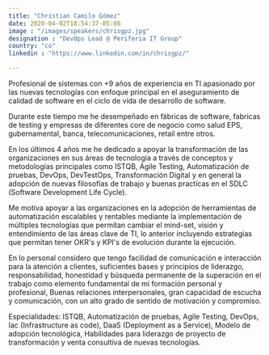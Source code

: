 ```yaml
---
title: "Christian Camilo Gómez"
date: 2020-04-02T18:54:37-05:00
image : "/images/speakers/chrisgpz.jpg"
designation : "DevOps Lead @ Periferia IT Group"
country: "co"
linkedin : "https://www.linkedin.com/in/chrisgpz/"

---
```


Profesional de sistemas con +9 años de experiencia en TI apasionado por las nuevas tecnologías con enfoque principal en el aseguramiento de calidad de software en el ciclo de vida de desarrollo de software.

Durante este tiempo me he desempeñado en fábricas de software, fabricas de testing y empresas de diferentes core de negocio como salud EPS, gubernamental, banca, telecomunicaciones, retail entre otros.

En los últimos 4 años me he dedicado a apoyar la transformación de las organizaciones en sus áreas de tecnología a través de conceptos y metodologías principales como ISTQB, Agile Testing, Automatización de pruebas, DevOps, DevTestOps, Transformación Digital y en general la adopción de nuevas filosofías de trabajo y buenas practicas en el SDLC (Software Development Life Cycle).

Me motiva apoyar a las organizaciones en la adopción de herramientas de automatización escalables y rentables mediante la implementación de múltiples tecnologías que permitan cambiar el mind-set, visión y entendimiento de las áreas clave de TI, lo anterior incluyendo estrategias que permitan tener OKR's y KPI's de evolución durante la ejecución.

En lo personal considero que tengo facilidad de comunicación e interacción para la atención a clientes, suficientes bases y principios de liderazgo, responsabilidad, honestidad y búsqueda permanente de la superación en el trabajo como elemento fundamental de mi formación personal y profesional, Buenas relaciones interpersonales, gran capacidad de escucha y comunicación, con un alto grado de sentido de motivación y compromiso.

Especialidades: ISTQB, Automatización de pruebas, Agile Testing, DevOps, Iac (Infrastructure as code), DaaS (Deployment as a Service), Modelo de adopción tecnológica, Habilidades para liderazgo de proyecto de transformación y venta consultiva de nuevas tecnologías.
